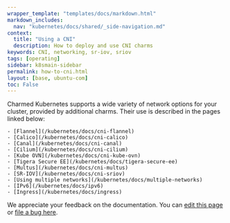 ```yaml
---
wrapper_template: "templates/docs/markdown.html"
markdown_includes:
  nav: "kubernetes/docs/shared/_side-navigation.md"
context:
  title: "Using a CNI"
  description: How to deploy and use CNI charms
keywords: CNI, networking, sr-iov, sriov
tags: [operating]
sidebar: k8smain-sidebar
permalink: how-to-cni.html
layout: [base, ubuntu-com]
toc: False
---
```


Charmed Kubernetes supports a wide variety of network options for your cluster, provided by additional charms. Their use is described in the pages linked below:

    - [Flannel](/kubernetes/docs/cni-flannel)
    - [Calico](/kubernetes/docs/cni-calico)
    - [Canal](/kubernetes/docs/cni-canal)
    - [Cilium](/kubernetes/docs/cni-cilium)
    - [Kube OVN](/kubernetes/docs/cni-kube-ovn)
    - [Tigera Secure EE](/kubernetes/docs/tigera-secure-ee)
    - [Multus](/kubernetes/docs/cni-multus)
    - [SR-IOV](/kubernetes/docs/cni-sriov)
    - [Using multiple networks](/kubernetes/docs/multiple-networks)
    - [IPv6](/kubernetes/docs/ipv6)
    - [Ingress](/kubernetes/docs/ingress)


<!-- FEEDBACK -->
<div class="p-notification--information">
  <div class="p-notification__content">
    <p class="p-notification__message">We appreciate your feedback on the documentation. You can
    <a href="https://github.com/charmed-kubernetes/kubernetes-docs/edit/main/pages/k8s/how-to-cni.md" >edit this page</a>
    or
    <a href="https://github.com/charmed-kubernetes/kubernetes-docs/issues/new" >file a bug here</a>.</p>
  </div>
</div>

